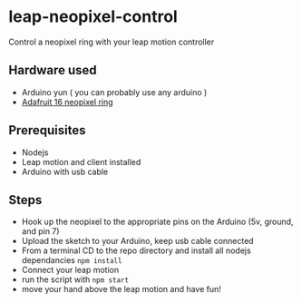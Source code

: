 leap-neopixel-control
=====================

Control a neopixel ring with your leap motion controller

Hardware used
-------------

* Arduino yun ( you can probably use any arduino )
* [Adafruit 16 neopixel ring](http://www.adafruit.com/products/1463)

Prerequisites
-------------
* Nodejs
* Leap motion and client installed
* Arduino with usb cable

Steps
-----

* Hook up the neopixel to the appropriate pins on the Arduino (5v, ground, and pin 7)
* Upload the sketch to your Arduino, keep usb cable connected
* From a terminal CD to the repo directory and install all nodejs dependancies ```npm install```
* Connect your leap motion
* run the script with ```npm start```
* move your hand above the leap motion and have fun!
